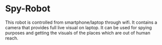 # Spy-Robot
This robot is controlled from smartphone/laptop through wifi. It  contains a camera that provides full live visual on laptop. It can be used for spying purposes and getting the visuals of the places which are out of human reach.
